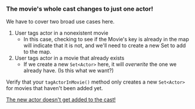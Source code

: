 ### The movie's whole cast changes to just one actor!
We have to cover two broad use cases here.

1. User tags actor in a nonexistent movie
   * In this case, checking to see if the Movie's key is already in the
     map will indicate that it is not, and we'll need to create a new
     Set<Actor> to add to the map.
1. User tags actor in a movie that already exists
   * If we create a new `Set<Actor>` here, it will *overwrite* the one
     we already have. (Is this what we want?)

Verify that your `tagActorInMovie()` method only creates a new
`Set<Actor>` for movies that haven't been added yet.

[The new actor doesn't get added to the cast!](./hints/hint-14.md)
